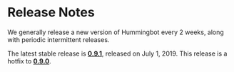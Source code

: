 # Release Notes

We generally release a new version of Hummingbot every 2 weeks, along with periodic intermittent releases.

The latest stable release is **[0.9.1](/release-notes/0.9.1)**, released on July 1, 2019. This release is a hotfix to **[0.9.0](/release-notes/0.9.0)**.
